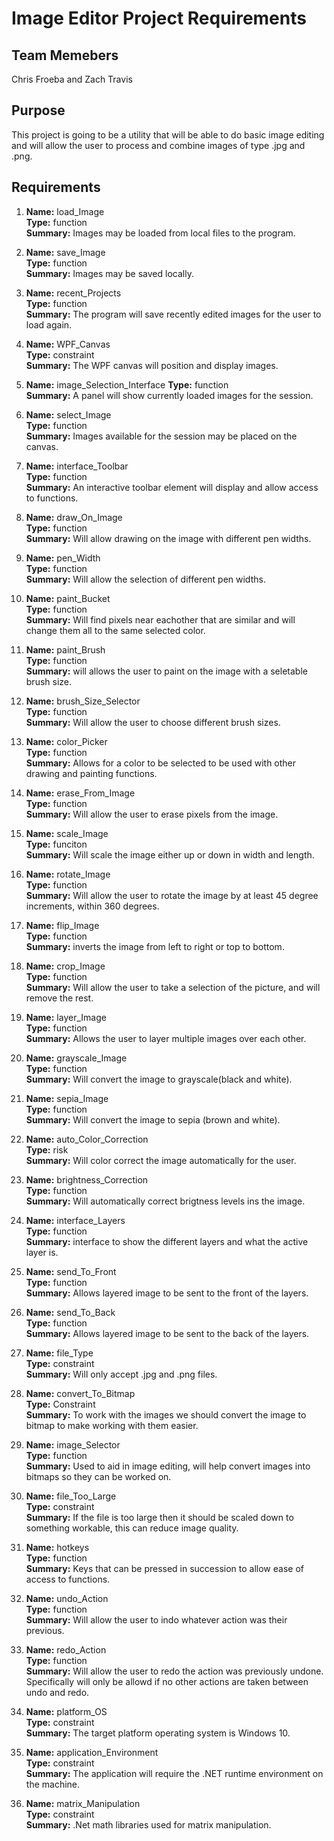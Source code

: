 # Image Editor Project Requirements

## Team Memebers
Chris Froeba and Zach Travis

## Purpose
This project is going to be a utility that will be able to do basic image editing and will allow the user to process and combine images of type .jpg and .png.

## Requirements

1. **Name:** load_Image  
**Type:**  function  
**Summary:**  Images may be loaded from local files to the program.  

1. **Name:** save_Image  
**Type:** function  
**Summary:** Images may be saved locally.  

1. **Name:** recent_Projects  
**Type:** function  
**Summary:** The program will save recently edited images for the user to load again.   

1. **Name:** WPF_Canvas  
**Type:** constraint  
**Summary:** The WPF canvas will position and display images.  

1. **Name:** image_Selection_Interface
**Type:** function  
**Summary:** A panel will show currently loaded images for the session.

1. **Name:** select_Image  
**Type:** function  
**Summary:** Images available for the session may be placed on the canvas.

1. **Name:** interface_Toolbar  
**Type:** function  
**Summary:** An interactive toolbar element will display and allow access to functions. 
	
1. **Name:** draw_On_Image  
**Type:** function  
**Summary:** Will allow drawing on the image with different pen widths.  

1. **Name:** pen_Width  
**Type:** function  
**Summary:** Will allow the selection of different pen widths.  

1. **Name:** paint_Bucket  
**Type:** function  
**Summary:** Will find pixels near eachother that are similar and will change them all to the same selected color.  
	
1. **Name:** paint_Brush  
**Type:** function  
**Summary:** will allows the user to paint on the image with a seletable brush size.  

1. **Name:** brush_Size_Selector  
**Type:** function  
**Summary:** Will allow the user to choose different brush sizes. 

1. **Name:** color_Picker  
**Type:** function  
**Summary:** Allows for a color to be selected to be used with other drawing and painting functions.  

1. **Name:** erase_From_Image  
**Type:** function  
**Summary:** Will allow the user to erase pixels from the image.  

1. **Name:** scale_Image  
**Type:** funciton  
**Summary:** Will scale the image either up or down in width and length.  

1. **Name:** rotate_Image  
**Type:** function  
**Summary:** Will allow the user to rotate the image by at least 45 degree increments, within 360 degrees.   

1. **Name:** flip_Image  
**Type:** function  
**Summary:** inverts the image from left to right or top to bottom.  
	
1. **Name:** crop_Image  
**Type:** function  
**Summary:** Will allow the user to take a selection of the picture, and will remove the rest.  

1. **Name:** layer_Image  
**Type:** function  
**Summary:** Allows the user to layer multiple images over each other.  

1. **Name:** grayscale_Image  
**Type:** function  
**Summary:** Will convert the image to grayscale(black and white).  

1. **Name:** sepia_Image  
**Type:** function  
**Summary:** Will convert the image to sepia (brown and white).  
	
1. **Name:** auto_Color_Correction  
**Type:** risk  
**Summary:** Will color correct the image automatically for the user.   

1. **Name:** brightness_Correction  
**Type:** function  
**Summary:** Will automatically correct brigtness levels ins the image.  

1. **Name:** interface_Layers  
**Type:** function  
**Summary:** interface to show the different layers and what the active layer is.  

1. **Name:** send_To_Front  
**Type:** function  
**Summary:** Allows layered image to be sent to the front of the layers.  
	
1. **Name:** send_To_Back  
**Type:** function  
**Summary:** Allows layered image to be sent to the back of the layers.  

1. **Name:** file_Type  
**Type:** constraint  
**Summary:** Will only accept .jpg and .png files.  
	
1. **Name:** convert_To_Bitmap  
**Type:** Constraint  
**Summary:** To work with the images we should convert the image to bitmap to make working with them easier.  

1. **Name:** image_Selector  
**Type:** function  
**Summary:** Used to aid in image editing, will help convert images into bitmaps so they can be worked on.  
	
1. **Name:** file_Too_Large  
**Type:** constraint  
**Summary:** If the file is too large then it should be scaled down to something workable, this can reduce image quality.  

1. **Name:** hotkeys  
**Type:** function  
**Summary:** Keys that can be pressed in succession to allow ease of access to functions.  

1. **Name:** undo_Action  
**Type:** function  
**Summary:** Will allow the user to indo whatever action was their previous.  

1. **Name:** redo_Action  
**Type:** function  
**Summary:** Will allow the user to redo the action was previously undone. Specifically will only be allowd if no other actions are taken between undo and redo.  

1. **Name:** platform_OS  
**Type:** constraint  
**Summary:** The target platform operating system is Windows 10.  

1. **Name:** application_Environment  
**Type:** constraint  
**Summary:**  The application will require the .NET runtime environment on the machine.  

1. **Name:** matrix_Manipulation  
**Type:** constraint  
**Summary:** .Net math libraries used for matrix manipulation.  
